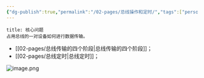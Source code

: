 ```yaml
---
{"dg-publish":true,"permalink":"/02-pages/总线操作和定时/","tags":["personal/blog","计算机组成原理/总线"]}
---
```


```ad-question
title: 核心问题
占用总线的一对设备如何进行数据传输。
```

- [[02-pages/总线传输的四个阶段\|总线传输的四个阶段]]；
- [[02-pages/总线定时\|总线定时]]；

![image.png](https://yelanyanyu-img-bed.oss-cn-hangzhou.aliyuncs.com/img/blog/2024/11/20241120221107.png)
